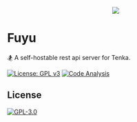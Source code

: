 <p align="center">
    <img src="https://github.com/yukino-org/media/blob/main/images/subbanners/gh-fuyu-banner.png?raw=true">
</p>

# Fuyu

🏂 A self-hostable rest api server for Tenka.

[![License: GPL v3](https://img.shields.io/badge/License-GPL_v3-blue.svg)](https://www.gnu.org/licenses/gpl-3.0)
[![Code Analysis](https://github.com/yukino-org/fuyu/actions/workflows/code-analysis.yml/badge.svg)](https://github.com/yukino-org/fuyu/actions/workflows/code-analysis.yml)

## License

[![GPL-3.0](https://github.com/yukino-org/media/blob/main/images/license-logo/gplv3.png?raw=true)](./LICENSE)
